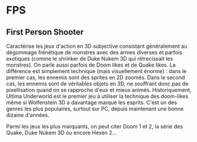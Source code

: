 # FPS

## First Person Shooter

Caractérise les jeux d'action en 3D subjective consistant généralement au dégommage
frénétique de monstres avec des armes diverses et parfois exotiques (comme le shrinker de Duke Nukem 3D qui rétrecissait les monstres).
On parle aussi parfois de Doom likes et de Quake likes. La différence est simplement technique (mais visuellement énorme) :
dans le premier cas, les ennemis sont des sprites en 2D zoomés. Dans le second cas, les ennemis sont de véritables objets en 3D,
ne souffrant donc pas de pixellisation quand on se rapproche d'eux et mieux animés. Historiquement, Ultima Underworld est le
premier jeu à utiliser la technique des doom-likes même si Wolfenstein 3D a davantage marqué les esprits.
C'est un des genres les plus populaires, surtout sur PC, depuis maintenant une bonne dizaine d'années.

Parmi les jeux les plus marquants, on peut citer Doom 1 et 2, la série des Quake, Duke Nukem 3D ou encore Hexen 2...
